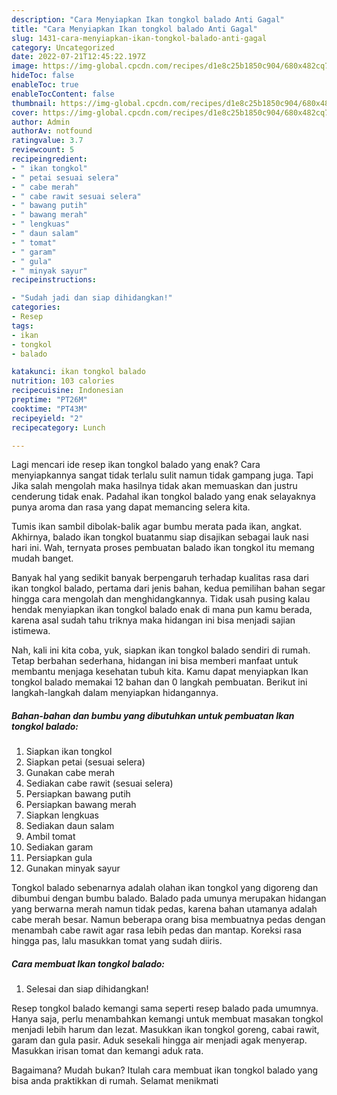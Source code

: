 ```yaml
---
description: "Cara Menyiapkan Ikan tongkol balado Anti Gagal"
title: "Cara Menyiapkan Ikan tongkol balado Anti Gagal"
slug: 1431-cara-menyiapkan-ikan-tongkol-balado-anti-gagal
category: Uncategorized
date: 2022-07-21T12:45:22.197Z
image: https://img-global.cpcdn.com/recipes/d1e8c25b1850c904/680x482cq70/ikan-tongkol-balado-foto-resep-utama.jpg
hideToc: false
enableToc: true
enableTocContent: false
thumbnail: https://img-global.cpcdn.com/recipes/d1e8c25b1850c904/680x482cq70/ikan-tongkol-balado-foto-resep-utama.jpg
cover: https://img-global.cpcdn.com/recipes/d1e8c25b1850c904/680x482cq70/ikan-tongkol-balado-foto-resep-utama.jpg
author: Admin
authorAv: notfound
ratingvalue: 3.7
reviewcount: 5
recipeingredient:
- " ikan tongkol"
- " petai sesuai selera"
- " cabe merah"
- " cabe rawit sesuai selera"
- " bawang putih"
- " bawang merah"
- " lengkuas"
- " daun salam"
- " tomat"
- " garam"
- " gula"
- " minyak sayur"
recipeinstructions:

- "Sudah jadi dan siap dihidangkan!"
categories:
- Resep
tags:
- ikan
- tongkol
- balado

katakunci: ikan tongkol balado 
nutrition: 103 calories
recipecuisine: Indonesian
preptime: "PT26M"
cooktime: "PT43M"
recipeyield: "2"
recipecategory: Lunch

---
```



Lagi mencari ide resep ikan tongkol balado yang enak? Cara menyiapkannya sangat tidak terlalu sulit namun tidak gampang juga. Tapi Jika salah mengolah maka hasilnya tidak akan memuaskan dan justru cenderung tidak enak. Padahal ikan tongkol balado yang enak selayaknya punya aroma dan rasa yang dapat memancing selera kita.


Tumis ikan sambil dibolak-balik agar bumbu merata pada ikan, angkat. Akhirnya, balado ikan tongkol buatanmu siap disajikan sebagai lauk nasi hari ini. Wah, ternyata proses pembuatan balado ikan tongkol itu memang mudah banget.

Banyak hal yang sedikit banyak berpengaruh terhadap kualitas rasa dari ikan tongkol balado, pertama dari jenis bahan, kedua pemilihan bahan segar hingga cara mengolah dan menghidangkannya. Tidak usah pusing kalau hendak menyiapkan ikan tongkol balado enak di mana pun kamu berada, karena asal sudah tahu triknya maka hidangan ini bisa menjadi sajian istimewa.


Nah, kali ini kita coba, yuk, siapkan ikan tongkol balado sendiri di rumah. Tetap berbahan sederhana, hidangan ini bisa memberi manfaat untuk membantu menjaga kesehatan tubuh kita. Kamu dapat menyiapkan Ikan tongkol balado memakai 12 bahan dan 0 langkah pembuatan. Berikut ini langkah-langkah dalam menyiapkan hidangannya.

<!--inarticleads1-->

##### Bahan-bahan dan bumbu yang dibutuhkan untuk pembuatan Ikan tongkol balado:

1. Siapkan  ikan tongkol
1. Siapkan  petai (sesuai selera)
1. Gunakan  cabe merah
1. Sediakan  cabe rawit (sesuai selera)
1. Persiapkan  bawang putih
1. Persiapkan  bawang merah
1. Siapkan  lengkuas
1. Sediakan  daun salam
1. Ambil  tomat
1. Sediakan  garam
1. Persiapkan  gula
1. Gunakan  minyak sayur


Tongkol balado sebenarnya adalah olahan ikan tongkol yang digoreng dan dibumbui dengan bumbu balado. Balado pada umunya merupakan hidangan yang berwarna merah namun tidak pedas, karena bahan utamanya adalah cabe merah besar. Namun beberapa orang bisa membuatnya pedas dengan menambah cabe rawit agar rasa lebih pedas dan mantap. Koreksi rasa hingga pas, lalu masukkan tomat yang sudah diiris. 

<!--inarticleads2-->

##### Cara membuat Ikan tongkol balado:


1. Selesai dan siap dihidangkan!

Resep tongkol balado kemangi sama seperti resep balado pada umumnya. Hanya saja, perlu menambahkan kemangi untuk membuat masakan tongkol menjadi lebih harum dan lezat. Masukkan ikan tongkol goreng, cabai rawit, garam dan gula pasir. Aduk sesekali hingga air menjadi agak menyerap. Masukkan irisan tomat dan kemangi aduk rata. 

Bagaimana? Mudah bukan? Itulah cara membuat ikan tongkol balado yang bisa anda praktikkan di rumah. Selamat menikmati
